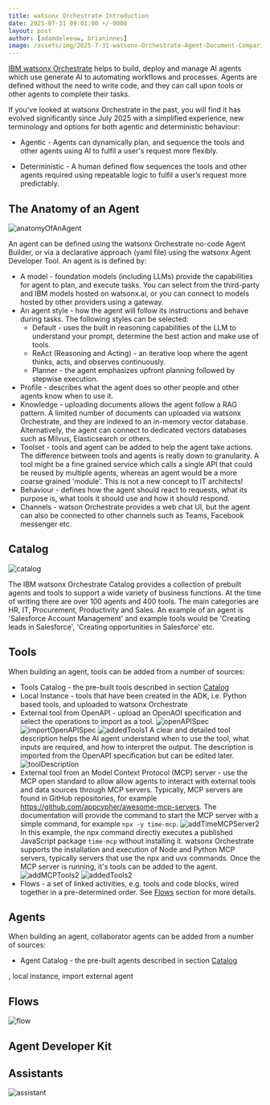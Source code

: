 ```yaml
---
title: watsonx Orchestrate Introduction
date: 2025-07-31 09:01:00 +/-0000
layout: post
author: [adamdeleeuw, brianinnes]
image: /assets/img/2025-7-31-watsonx-Orchestrate-Agent-Document-Comparison/watsonxassistant_lifecycle_1x1_16x9.jpeg
---
```


[IBM watsonx Orchestrate](https://www.ibm.com/products/watsonx-orchestrate) helps to build, deploy and manage AI agents which use generate AI to automating workflows and processes. Agents are defined without the need to write code, and they can call upon tools or other agents to complete their tasks.

If you've looked at watsonx Orchestrate in the past, you will find it has evolved significantly since July 2025 with a simplified experience, new terminology and options for both agentic and deterministic behaviour:

* Agentic - Agents can dynamically plan, and sequence the tools and other agents using AI to fulfil a user's request more flexibly.

* Deterministic - A human defined flow sequences the tools and other agents required using repeatable logic to fulfil a user’s request more predictably.


## The Anatomy of an Agent

![anatomyOfAnAgent](/assets/img/2025-7-31-watsonx-Orchestrate-Introduction.md/anatomyOfAnAgent-sml.png)

An agent can be defined using the watsonx Orchestrate no-code Agent Builder, or via a declarative approach (yaml file) using the watsonx Agent Developer Tool. An agent is is defined by:

* A model - foundation models (including LLMs) provide the capabilities for agent to plan, and execute tasks. You can select from the third-party and IBM models hosted on watsonx.ai, or you can connect to models hosted by other providers using a gateway.
* An agent style - how the agent will follow its instructions and behave during tasks. The following styles can be selected:
    * Default - uses the built in reasoning capabilities of the LLM to understand your prompt, determine the best action and make use of tools.
    * ReAct (Reasoning and Acting) - an iterative loop where the agent thinks, acts, and observes continuously.
    * Planner - the agent emphasizes upfront planning followed by stepwise execution.
* Profile - describes what the agent does so other people and other agents know when to use it.
* Knowledge - uploading documents allows the agent follow a RAG pattern. A limited number of documents can uploaded via watsonx Orchestrate, and they are indexed to an in-memory vector database. Alternatively, the agent can connect to dedicated vectors databases such as Milvus, Elasticsearch or others.
* Toolset - tools and agent can be added to help the agent take actions. The difference between tools and agents is really down to granularity. A tool might be a fine grained service which calls a single API that could be reused by multiple agents, whereas an agent would be a more coarse grained 'module'. This is not a new concept to IT architects!
* Behaviour - defines how the agent should react to requests, what its purpose is, what tools it should use and how it should respond.
* Channels - watson Orchestrate provides a web chat UI, but the agent can also be connected to other channels such as Teams, Facebook messenger etc.

## Catalog

![catalog](/assets/img/2025-7-31-watsonx-Orchestrate-Introduction.md/catalog.png)

The IBM watsonx Orchestrate Catalog provides a collection of prebuilt agents and tools to support a wide variety of business functions. At the time of writing there are over 100 agents and 400 tools. The main categories are HR, IT, Procurement, Productivity and Sales. An example of an agent is 'Salesforce Account Management' and example tools would be 'Creating leads in Salesforce', 'Creating opportunities in Salesforce' etc.


## Tools

When building an agent, tools can be added from a number of sources:

* Tools Catalog - the pre-built tools described in section [Catalog](#catalog)
* Local Instance - tools that have been created in the ADK, i.e. Python based tools, and uploaded to watsonx Orchestrate
* External tool from OpenAPI - upload an OpenAOI specification and select the operations to import as a tool. 
![openAPISpec](/assets/img/2025-7-31-watsonx-Orchestrate-Introduction.md/openAPISpec.png)
![importOpenAPISpec](/assets/img/2025-7-31-watsonx-Orchestrate-Introduction.md/importOpenAPISpec.png)
![addedTools1](/assets/img/2025-7-31-watsonx-Orchestrate-Introduction.md/addedTools1.png)
A clear and detailed tool description helps the AI agent understand when to use the tool, what inputs are required, and how to interpret the output. The description is imported from the OpenAPI specification but can be edited later.
![toolDescription](/assets/img/2025-7-31-watsonx-Orchestrate-Introduction.md/toolDescription.png)
* External tool from an Model Context Protocol (MCP) server - use the MCP open standard to allow allow agents to interact with external tools and data sources through MCP servers. Typically, MCP servers are found in GitHub repositories, for example https://github.com/appcypher/awesome-mcp-servers. The documentation will provide the command to start the MCP server with a simple command, for example ```npx -y time-mcp```. 
![addTimeMCPServer2](/assets/img/2025-7-31-watsonx-Orchestrate-Introduction.md/addTimeMCPServer2.png)
In this example, the npx command directly executes a published JavaScript package ```time-mcp``` without installing it. watsonx Orchestrate supports the installation and execution of Node and Python MCP servers, typically servers that use the npx and uvx commands. Once the MCP server is running, it's tools can be added to the agent.
![addMCPTools2](/assets/img/2025-7-31-watsonx-Orchestrate-Introduction.md/addMCPTools2.png)
![addedTools2](/assets/img/2025-7-31-watsonx-Orchestrate-Introduction.md/addedTools2.png)
* Flows - a set of linked activities, e.g. tools and code blocks, wired together in a pre-determined order. See [Flows](#flows) section for more details.

## Agents

When building an agent, collaborator agents can be added from a number of sources:

* Agent Catalog - the pre-built agents described in section [Catalog](#catalog)

, local instance, import external agent

## Flows

![flow](/assets/img/2025-7-31-watsonx-Orchestrate-Introduction.md/flow.png)

## Agent Developer Kit

## Assistants

![assistant](/assets/img/2025-7-31-watsonx-Orchestrate-Introduction.md/assistant.png)

